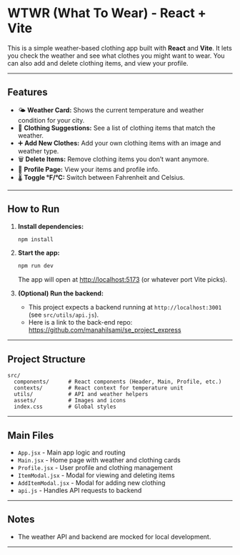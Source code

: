 # WTWR (What To Wear) - React + Vite

This is a simple weather-based clothing app built with **React** and **Vite**. It lets you check the weather and see what clothes you might want to wear. You can also add and delete clothing items, and view your profile.

---

## Features

- 🌤️ **Weather Card:** Shows the current temperature and weather condition for your city.
- 🧢 **Clothing Suggestions:** See a list of clothing items that match the weather.
- ➕ **Add New Clothes:** Add your own clothing items with an image and weather type.
- 🗑️ **Delete Items:** Remove clothing items you don’t want anymore.
- 👤 **Profile Page:** View your items and profile info.
- 🌡️ **Toggle °F/°C:** Switch between Fahrenheit and Celsius.

---

## How to Run

1. **Install dependencies:**

   ```bash
   npm install
   ```

2. **Start the app:**

   ```bash
   npm run dev
   ```

   The app will open at [http://localhost:5173](http://localhost:5173) (or whatever port Vite picks).

3. **(Optional) Run the backend:**
   - This project expects a backend running at `http://localhost:3001` (see `src/utils/api.js`).
   - Here is a link to the back-end repo: https://github.com/manahilsami/se_project_express

---

## Project Structure

```
src/
  components/      # React components (Header, Main, Profile, etc.)
  contexts/        # React context for temperature unit
  utils/           # API and weather helpers
  assets/          # Images and icons
  index.css        # Global styles
```

---

## Main Files

- `App.jsx` - Main app logic and routing
- `Main.jsx` - Home page with weather and clothing cards
- `Profile.jsx` - User profile and clothing management
- `ItemModal.jsx` - Modal for viewing and deleting items
- `AddItemModal.jsx` - Modal for adding new clothing
- `api.js` - Handles API requests to backend

---

## Notes

- The weather API and backend are mocked for local development.

---
